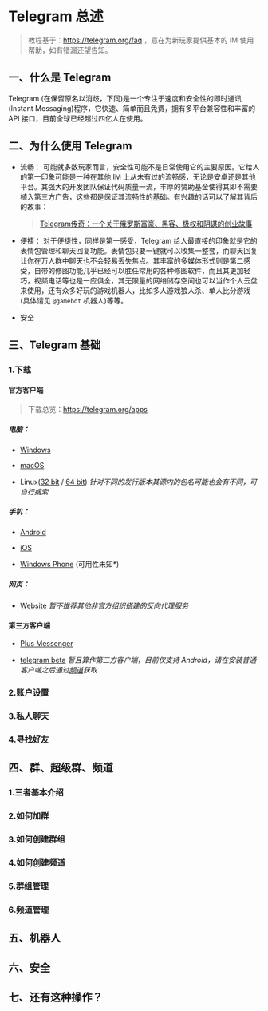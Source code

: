 # Telegram 总述

> 教程基于：https://telegram.org/faq ，意在为新玩家提供基本的 IM 使用帮助，如有错漏还望告知。

## 一、什么是 Telegram

Telegram (在保留原名以消歧，下同)是一个专注于速度和安全性的即时通讯(Instant Messaging)程序，它快速、简单而且免费，拥有多平台兼容性和丰富的 API 接口，目前全球已经超过四亿人在使用。

## 二、为什么使用 Telegram

- 流畅：
    可能就多数玩家而言，安全性可能不是日常使用它的主要原因。它给人的第一印象可能是一种在其他 IM 上从未有过的流畅感，无论是安卓还是其他平台。其强大的开发团队保证代码质量一流，丰厚的赞助基金使得其即不需要植入第三方广告，这些都是保证其流畅性的基础。有兴趣的话可以了解其背后的故事：

    > [Telegram传奇：一个关于俄罗斯富豪、黑客、极权和阴谋的创业故事](http://www.tmtpost.com/1443098.html)

- 便捷：
    对于便捷性，同样是第一感受，Telegram 给人最直接的印象就是它的表情包管理和聊天回复功能。表情包只要一键就可以收集一整套，而聊天回复让你在万人群中聊天也不会轻易丢失焦点。其丰富的多媒体形式则是第二感受，自带的修图功能几乎已经可以胜任常用的各种修图软件，而且其更加轻巧，视频电话等也是一应俱全，其无限量的网络储存空间也可以当作个人云盘来使用，还有众多好玩的游戏机器人，比如多人游戏狼人杀、单人比分游戏(具体请见 `@gamebot` 机器人)等等。

- 安全


## 三、Telegram 基础

### 1.下载

#### 官方客户端
> 下载总览：https://telegram.org/apps

##### 电脑：

- [Windows](https://telegram.org/dl/desktop/win)

- [macOS](https://telegram.org/dl/desktop/mac)

- Linux([32 bit](https://telegram.org/dl/desktop/linux32) / [64 bit](https://telegram.org/dl/desktop/linux))
    *针对不同的发行版本其源内的包名可能也会有不同，可自行搜索*

##### 手机：

- [Android](https://play.google.com/store/apps/details?id=org.telegram.messenger)

- [iOS](https://itunes.apple.com/app/telegram-messenger/id686449807)

- [Windows Phone](https://www.microsoft.com/ug-cn/store/p/telegram-messenger/9wzdncrdzhs0?rtc=1) (可用性未知*)

##### 网页：

- [Website](https://telegram.org/dl/webogram)
*暂不推荐其他非官方组织搭建的反向代理服务*

#### 第三方客户端

- [Plus Messenger](http://plusmessenger.org/)

- [telegram beta](https://t.co/PjOdS0Udyu)
*暂且算作第三方客户端，目前仅支持 Android，请在安装普通客户端之后通过[频道](https://t.me/tgbeta)获取*

### 2.账户设置

### 3.私人聊天

### 4.寻找好友

## 四、群、超级群、频道

### 1.三者基本介绍

### 2.如何加群

### 3.如何创建群组

### 4.如何创建频道

### 5.群组管理

### 6.频道管理

## 五、机器人

## 六、安全

## 七、还有这种操作？
